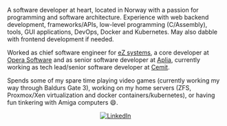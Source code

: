 A software developer at heart, located in Norway with a passion for programming and software architecture.
Experience with web backend development, frameworks/APIs, low-level programming (C/Assembly), tools, GUI applications, DevOps, Docker and Kubernetes.
May also dabble with frontend development if needed.

Worked as chief software engineer for [eZ systems](https://ez.no), a core developer at [Opera Software](https://opera.com) and
as senior software developer at [Aplia](https://aplia.no), currently
working as tech lead/senior software developer at [Cemit](https://cemit.com).

Spends some of my spare time playing video games (currently working my way through Baldurs Gate 3), working on my home servers (ZFS, Proxmox/Xen virtualization and docker containers/kubernetes),
or having fun tinkering with Amiga computers 😄.

<p align="center">
<a href="https://www.linkedin.com/in/jan-borsodi-39a1422/">
<img src="https://img.shields.io/badge/-LinkedIn-%233781da" alt="LinkedIn"/></a> 
</p>
